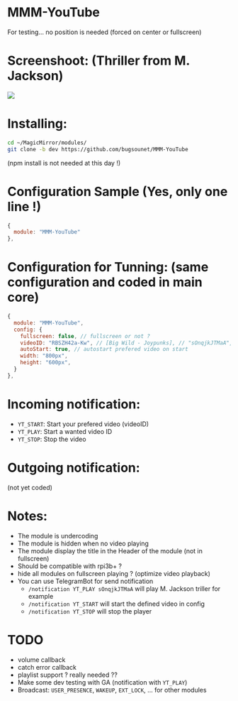 # MMM-YouTube

For testing... no position is needed (forced on center or fullscreen)

# Screenshoot: (Thriller from M. Jackson)
![](https://raw.githubusercontent.com/bugsounet/MMM-YouTube/dev/MMM-Youtube.png)

# Installing:

```sh
cd ~/MagicMirror/modules/
git clone -b dev https://github.com/bugsounet/MMM-YouTube
```
(npm install is not needed at this day !)

# Configuration Sample (Yes, only one line !)
```js
{
  module: "MMM-YouTube"
},
```


# Configuration for Tunning: (same configuration and coded in main core)
```js
{
  module: "MMM-YouTube",
  config: {
    fullscreen: false, // fullscreen or not ?
    videoID: "RBSZH42a-Kw", // [Big Wild - Joypunks], // "sOnqjkJTMaA", [thriller ... for testing] or your own youtube VideoID
    autoStart: true, // autostart prefered video on start 
    width: "800px",
    height: "600px",
  }
},
```

# Incoming notification:
 * `YT_START`: Start your prefered video (videoID)
 * `YT_PLAY`: Start a wanted video ID
 * `YT_STOP`: Stop the video

# Outgoing notification:
(not yet coded)

# Notes:
 * The module is undercoding
 * The module is hidden when no video playing
 * The module display the title in the Header of the module (not in fullscreen)
 * Should be compatible with rpi3b+ ?
 * hide all modules on fullscreen playing ? (optimize video playback)
 * You can use TelegramBot for send notification
   * `/notification YT_PLAY sOnqjkJTMaA` will play M. Jackson triller for example
   * `/notification YT_START` will start the defined video in config
   * `/notification YT_STOP` will stop the player

# TODO
 * volume callback
 * catch error callback
 * playlist support ? really needed ??
 * Make some dev testing with GA (notification with `YT_PLAY`)
 * Broadcast: `USER_PRESENCE`, `WAKEUP`, `EXT_LOCK`, ... for other modules
